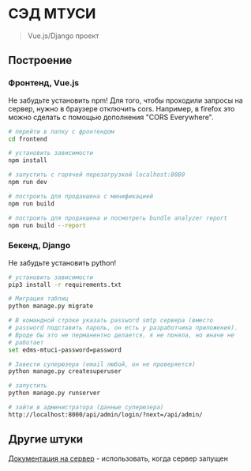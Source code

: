 # СЭД МТУСИ

> Vue.js/Django проект

## Построение

### Фронтенд, Vue.js

Не забудьте установить npm!
Для того, чтобы проходили запросы на сервер, нужно в браузере 
отключить cors. Например, в firefox это можно сделать с помощью
дополнения "CORS Everywhere".

``` bash
# перейти в папку с фронтендом
cd frontend

# установить зависимости
npm install

# запустить с горячей перезагрузкой localhost:8080
npm run dev

# построить для продакшена с минификацией
npm run build

# построить для продакшена и посмотреть bundle analyzer report
npm run build --report
```

### Бекенд, Django

Не забудьте установить python!

``` bash
# установить зависимости
pip3 install -r requirements.txt

# Миграция таблиц
python manage.py migrate

# В командной строке указать password smtp сервера (вместо
# password подставить пароль, он есть у разработчика приложения).
# Вроде бы это не перманентно делается, я не поняла, но иначе не
# работает
set edms-mtuci-password=password

# Завести суперюзера (email любой, он не проверяется)
python manage.py createsuperuser

# запустить
python manage.py runserver

# зайти в администратора (данные суперюзера)
http://localhost:8000/api/admin/login/?next=/api/admin/
```

## Другие штуки

[Документация на сервер](http://localhost:8000/api/docs/) - использовать, 
когда сервер запущен
